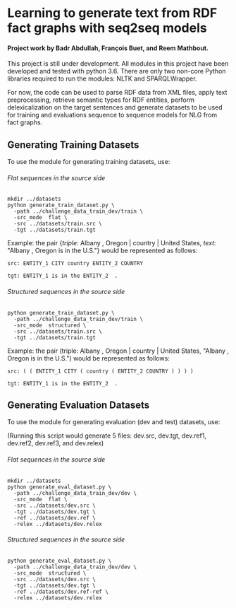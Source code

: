 # Learning to generate text from RDF fact graphs with seq2seq models

#### Project work by Badr Abdullah, François Buet, and Reem Mathbout.

This project is still under development. All modules in this project have been developed
and tested with python 3.6. There are only two non-core Python libraries required to run the modules: NLTK and SPARQLWrapper.

For now, the code can be used to parse RDF data from XML files,
apply text preprocessing, retrieve semantic types for RDF entities, perform
delexicalization on the target sentences and generate datasets to be used for
training and evaluations sequence to sequence models for NLG from fact graphs.

## Generating Training Datasets
To use the module for generating training datasets, use:

###### Flat sequences in the source side
```
mkdir ../datasets
python generate_train_dataset.py \
  -path ../challenge_data_train_dev/train \
  -src_mode  flat \
  -src ../datasets/train.src \
  -tgt ../datasets/train.tgt
```

Example: the pair {*triple:* Albany , Oregon | country | United States, *text:* "Albany , Oregon is in the U.S."} would be represented as follows:
```
src: ENTITY_1 CITY country ENTITY_2 COUNTRY

tgt: ENTITY_1 is in the ENTITY_2  .
```


###### Structured sequences in the source side
```
python generate_train_dataset.py \
  -path ../challenge_data_train_dev/train \
  -src_mode  structured \
  -src ../datasets/train.src \
  -tgt ../datasets/train.tgt
```

Example: the pair (triple: Albany , Oregon | country | United States, "Albany , Oregon is in the U.S.") would be represented as follows:
```
src: ( ( ENTITY_1 CITY ( country ( ENTITY_2 COUNTRY ) ) ) )

tgt: ENTITY_1 is in the ENTITY_2  .
```

## Generating Evaluation Datasets
To use the module for generating evaluation (dev and test) datasets, use:

(Running this script would generate 5 files: dev.src, dev.tgt, dev.ref1, dev.ref2, dev.ref3, and dev.relex)

###### Flat sequences in the source side
```
mkdir ../datasets
python generate_eval_dataset.py \
  -path ../challenge_data_train_dev/dev \
  -src_mode  flat \
  -src ../datasets/dev.src \
  -tgt ../datasets/dev.tgt \
  -ref ../datasets/dev.ref \
  -relex ../datasets/dev.relex
```

###### Structured sequences in the source side
```
python generate_eval_dataset.py \
  -path ../challenge_data_train_dev/dev \
  -src_mode  structured \
  -src ../datasets/dev.src \
  -tgt ../datasets/dev.tgt \
  -ref ../datasets/dev.ref-ref \
  -relex ../datasets/dev.relex
```

